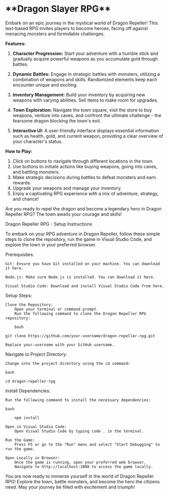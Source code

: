 <h1>**Dragon Slayer RPG**</h1>

Embark on an epic journey in the mystical world of Dragon Repeller! This text-based RPG invites players to become heroes, facing off against menacing monsters and formidable challenges.

**Features:**

1. **Character Progression:** Start your adventure with a humble stick and gradually acquire powerful weapons as you accumulate gold through battles.

2. **Dynamic Battles:** Engage in strategic battles with monsters, utilizing a combination of weapons and skills. Randomized elements keep each encounter unique and exciting.

3. **Inventory Management:** Build your inventory by acquiring new weapons with varying abilities. Sell items to make room for upgrades.

4. **Town Exploration:** Navigate the town square, visit the store to buy weapons, venture into caves, and confront the ultimate challenge – the fearsome dragon blocking the town's exit.

5. **Interactive UI:** A user-friendly interface displays essential information such as health, gold, and current weapon, providing a clear overview of your character's status.

**How to Play:**

1. Click on buttons to navigate through different locations in the town.
2. Use buttons to initiate actions like buying weapons, going into caves, and battling monsters.
3. Make strategic decisions during battles to defeat monsters and earn rewards.
4. Upgrade your weapons and manage your inventory.
5. Enjoy a captivating RPG experience with a mix of adventure, strategy, and chance!

Are you ready to repel the dragon and become a legendary hero in Dragon Repeller RPG? The town awaits your courage and skills!

Dragon Repeller RPG - Setup Instructions

To embark on your RPG adventure in Dragon Repeller, follow these simple steps to clone the repository, run the game in Visual Studio Code, and explore the town in your preferred browser.

Prerequisites:

    Git: Ensure you have Git installed on your machine. You can download it here.

    Node.js: Make sure Node.js is installed. You can download it here.

    Visual Studio Code: Download and install Visual Studio Code from here.

Setup Steps:

    Clone the Repository:
        Open your terminal or command prompt.
        Run the following command to clone the Dragon Repeller RPG repository:

        bash

    git clone https://github.com/your-username/dragon-repeller-rpg.git

    Replace your-username with your GitHub username.

Navigate to Project Directory:

    Change into the project directory using the cd command:

    bash

    cd dragon-repeller-rpg

Install Dependencies:

    Run the following command to install the necessary dependencies:

    bash

        npm install

    Open in Visual Studio Code:
        Open Visual Studio Code by typing code . in the terminal.

    Run the Game:
        Press F5 or go to the "Run" menu and select "Start Debugging" to run the game.

    Open Locally in Browser:
        Once the game is running, open your preferred web browser.
        Navigate to http://localhost:3000 to access the game locally.

You are now ready to immerse yourself in the world of Dragon Repeller RPG! Explore the town, battle monsters, and become the hero the citizens need. May your journey be filled with excitement and triumph!